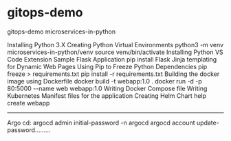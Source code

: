 # gitops-demo
gitops-demo
microservices-in-python

Installing Python 3.X
Creating Python Virtual Environments python3 -m venv microservices-in-python/venv source venv/bin/activate
Installing Python VS Code Extension
Sample Flask Application pip install Flask
Jinja templating for Dynamic Web Pages
Using Pip to Freeze Python Dependencies pip freeze > requirements.txt pip install -r requirements.txt
Building the docker image using Dockerfile docker build -t webapp:1.0 . docker run -d -p 80:5000 --name web webapp:1.0
Writing Docker Compose file
Writing Kubernetes Manifest files for the application
Creating Helm Chart help create webapp



----
Argo cd:
argocd admin initial-password -n argocd
argocd account update-password.........
